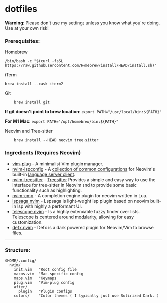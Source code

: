 # dotfiles
**Warning**: Please don't use my settings unless you know what you're doing. Use at your own risk!

### Prerequisites:

Homebrew
```shell
/bin/bash -c "$(curl -fsSL https://raw.githubusercontent.com/Homebrew/install/HEAD/install.sh)"
```

iTerm
```shell
brew install --cask iterm2
```

Git
```shell	
	brew install git
```
**If git doesn't point to brew location**: ```export PATH="/usr/local/bin:${PATH}"```


**For M1 Mac**: ```export PATH="/opt/homebrew/bin:${PATH}"```

Neovim and Tree-sitter
```shell
	brew install --HEAD neovim tree-sitter
```

### Ingredients (Requires Neovim)

- [vim-plug](https://github.com/junegunn/vim-plug) - A minimalist Vim plugin manager.
- [nvim-lspconfig](https://github.com/neovim/nvim-lspconfig) - A [collection of common configurations](https://github.com/neovim/nvim-lspconfig/blob/master/doc/server_configurations.md) for Neovim's built-in [language server client](https://neovim.io/doc/user/lsp.html).
- [nvim-treesitter](https://github.com/nvim-treesitter/nvim-treesitter) - [Treesitter](https://github.com/tree-sitter/tree-sitter) Provides a simple and easy way to use the interface for tree-sitter in Neovim and to provide some basic functionality such as highlighting.
- [nvim-cmp](https://github.com/hrsh7th/nvim-cmp) - A completion engine plugin for neovim written in Lua.
- [lspsaga.nvim](https://github.com/tami5/lspsaga.nvim) - Lspsaga is light-weight lsp plugin based on neovim built-in lsp with highly a performant UI.
- [telescope.nvim](https://github.com/nvim-telescope/telescope.nvim) - Is a highly extendable fuzzy finder over lists. Telescope is centered around modularity, allowing for easy customization.
- [defx.nvim](https://github.com/Shougo/defx.nvim) - Defx is a dark powered plugin for Neovim/Vim to browse files.

----
### Structure:
```vim
$HOME/.config/
  nvim/
    init.vim   "Root config file
    macos.vim  "Mac-specific config
    maps.vim   "Keymaps
    plug.vim   "Vim-plug config
    after/
      plugin   "Plugin configs
    colors/    "Color themes ( I typically just use Solirized Dark. )
```

